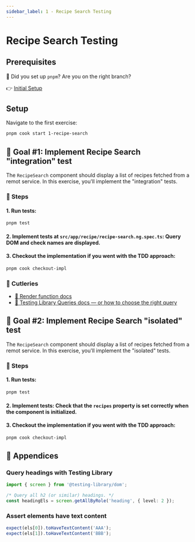 ```yaml
---
sidebar_label: 1 - Recipe Search Testing
---
```


# Recipe Search Testing

## Prerequisites

🚨 Did you set up `pnpm`? Are you on the right branch?

👉 [Initial Setup](./0-setup.md)

## Setup

Navigate to the first exercise:

```sh
pnpm cook start 1-recipe-search
```

## 🎯 Goal #1: Implement Recipe Search "integration" test

The `RecipeSearch` component should display a list of recipes fetched from a remot service. In this exercise, you'll implement the "integration" tests.

### 📝 Steps

#### 1. Run tests:

```sh
pnpm test
```

#### 2. Implement tests at `src/app/recipe/recipe-search.ng.spec.ts`: Query DOM and check names are displayed.

#### 3. Checkout the implementation if you went with the TDD approach:

```sh
pnpm cook checkout-impl
```

### 🍴 Cutleries

- [🔗 Render function docs](https://testing-library.com/docs/angular-testing-library/api#render)
- [🔗 Testing Library Queries docs — or how to choose the right query](https://testing-library.com/docs/queries/about/)

## 🎯 Goal #2: Implement Recipe Search "isolated" test

The `RecipeSearch` component should display a list of recipes fetched from a remot service. In this exercise, you'll implement the "isolated" tests.

### 📝 Steps

#### 1. Run tests:

```sh
pnpm test
```

#### 2. Implement tests: Check that the `recipes` property is set correctly when the component is initialized.

#### 3. Checkout the implementation if you went with the TDD approach:

```sh
pnpm cook checkout-impl
```

## 📖 Appendices

### Query headings with Testing Library

```ts
import { screen } from '@testing-library/dom';

/* Query all h2 (or similar) headings. */
const headingEls = screen.getAllByRole('heading', { level: 2 });
```

### Assert elements have text content

```ts
expect(els[0]).toHaveTextContent('AAA');
expect(els[1]).toHaveTextContent('BBB');
```

